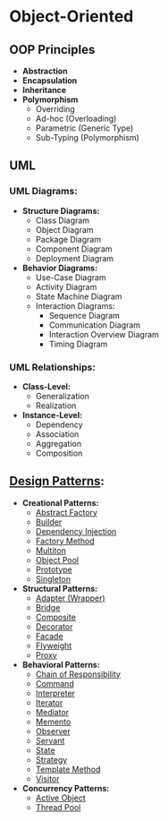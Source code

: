 # Object-Oriented

## OOP Principles

  - **Abstraction**
  - **Encapsulation**
  - **Inheritance**
  - **Polymorphism**
    - Overriding
    - Ad-hoc (Overloading)
    - Parametric (Generic Type)
    - Sub-Typing (Polymorphism)


## UML

### UML Diagrams:

  - **Structure Diagrams:**
    - Class Diagram
    - Object Diagram
    - Package Diagram
    - Component Diagram
    - Deployment Diagram
  - **Behavior Diagrams:**
    - Use-Case Diagram
    - Activity Diagram
    - State Machine Diagram
    - Interaction Diagrams:
      - Sequence Diagram
      - Communication Diagram
      - Interaction Overview Diagram
      - Timing Diagram

### UML Relationships:

  - **Class-Level:**
    - Generalization
    - Realization
  - **Instance-Level:**
    - Dependency
    - Association
    - Aggregation
    - Composition


## [Design Patterns](https://en.wikipedia.org/wiki/Software_design_pattern):

  - **Creational Patterns:**
    - [Abstract Factory](https://en.wikipedia.org/wiki/Abstract_factory_pattern)
    - [Builder](https://en.wikipedia.org/wiki/Builder_pattern)
    - [Dependency Injection](https://en.wikipedia.org/wiki/Dependency_injection)
    - [Factory Method](https://en.wikipedia.org/wiki/Factory_method_pattern)
    - [Multiton](https://en.wikipedia.org/wiki/Multiton_pattern)
    - [Object Pool](https://en.wikipedia.org/wiki/Object_pool_pattern)
    - [Prototype](https://en.wikipedia.org/wiki/Prototype_pattern)
    - [Singleton](https://en.wikipedia.org/wiki/Singleton_pattern)
  - **Structural Patterns:**
    - [Adapter (Wrapper)](https://en.wikipedia.org/wiki/Adapter_pattern)
    - [Bridge](https://en.wikipedia.org/wiki/Bridge_pattern)
    - [Composite](https://en.wikipedia.org/wiki/Composite_pattern)
    - [Decorator](https://en.wikipedia.org/wiki/Decorator_pattern)
    - [Facade](https://en.wikipedia.org/wiki/Facade_pattern)
    - [Flyweight](https://en.wikipedia.org/wiki/Flyweight_pattern)
    - [Proxy](https://en.wikipedia.org/wiki/Proxy_pattern)
  - **Behavioral Patterns:**
    - [Chain of Responsibility](https://en.wikipedia.org/wiki/Chain_of_responsibility_pattern)
    - [Command](https://en.wikipedia.org/wiki/Command_pattern)
    - [Interpreter](https://en.wikipedia.org/wiki/Interpreter_pattern)
    - [Iterator](https://en.wikipedia.org/wiki/Iterator_pattern)
    - [Mediator](https://en.wikipedia.org/wiki/Mediator_pattern)
    - [Memento](https://en.wikipedia.org/wiki/Memento_pattern)
    - [Observer](https://en.wikipedia.org/wiki/Observer_pattern)
    - [Servant](https://en.wikipedia.org/wiki/Design_pattern_Servant)
    - [State](https://en.wikipedia.org/wiki/State_pattern)
    - [Strategy](https://en.wikipedia.org/wiki/Strategy_pattern)
    - [Template Method](https://en.wikipedia.org/wiki/Template_method_pattern)
    - [Visitor](https://en.wikipedia.org/wiki/Visitor_pattern)
  - **Concurrency Patterns:**
    - [Active Object](https://en.wikipedia.org/wiki/Active_object)
    - [Thread Pool](https://en.wikipedia.org/wiki/Thread_pool_pattern)

